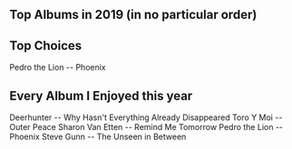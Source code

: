 ## Top Albums in 2019 (in no particular order)

## Top Choices
Pedro the Lion -- Phoenix

## Every Album I Enjoyed this year
Deerhunter -- Why Hasn't Everything Already Disappeared
Toro Y Moi -- Outer Peace
Sharon Van Etten -- Remind Me Tomorrow
Pedro the Lion -- Phoenix
Steve Gunn -- The Unseen in Between